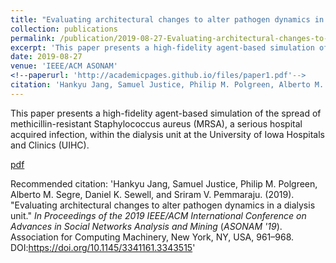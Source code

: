 ```yaml
---
title: "Evaluating architectural changes to alter pathogen dynamics in a dialysis unit"
collection: publications
permalink: /publication/2019-08-27-Evaluating-architectural-changes-to-alter-pathogen-dynamics-in-a-dialysis-unit
excerpt: 'This paper presents a high-fidelity agent-based simulation of the spread of methicillin-resistant Staphylococcus aureus (MRSA), a serious hospital acquired infection, within the dialysis unit at the University of Iowa Hospitals and Clinics (UIHC). The simulation is based on ten days of fine-grained healthcare worker (HCW) movement and interaction data collected from a sensor mote instrumentation of the dialysis unit by our research group in the fall of 2013. The simulation layers a detailed model of MRSA pathogen transfer, die-off, shedding, and infection on top of agent interactions obtained from data. The specific question this paper focuses on is whether there are simple, inexpensive architectural or process changes one can make in the dialysis unit to reduce the spread of MRSA? We evaluate two architectural changes of the nurses' station: (i) splitting the central nurses' station into two smaller distinct nurses' stations, and (ii) doubling the surface area of the nursing station. The first architectural change is modeled as a graph partitioning problem on a HCW contact network obtained from our HCW movement data. Somewhat counter-intuitively, our results suggest that the first architectural modification and the resulting reduction in HCW-HCW contacts has little to no effect on the spread of MRSA and may in fact lead to an increase in MRSA infection counts in some cases. In contrast, the second modification leads to a substantial reduction - between 12% and 22% for simulations with different parameters - in the number of patients infected by MRSA. These results suggest that the dynamics of an environmentally mediated infection such as MRSA may be quite different from that of infections whose spread is not substantially affected by the environment (e.g., respiratory infections or influenza).'
date: 2019-08-27
venue: 'IEEE/ACM ASONAM'
<!--paperurl: 'http://academicpages.github.io/files/paper1.pdf'-->
citation: 'Hankyu Jang, Samuel Justice, Philip M. Polgreen, Alberto M. Segre, Daniel K. Sewell, and Sriram V. Pemmaraju. (2019). &quot;Evaluating architectural changes to alter pathogen dynamics in a dialysis unit.&quot; <i>In Proceedings of the 2019 IEEE/ACM International Conference on Advances in Social Networks Analysis and Mining</i> (<i>ASONAM '19</i>). Association for Computing Machinery, New York, NY, USA, 961–968. DOI:https://doi.org/10.1145/3341161.3343515'
---
```

This paper presents a high-fidelity agent-based simulation of the spread of methicillin-resistant Staphylococcus aureus (MRSA), a serious hospital acquired infection, within the dialysis unit at the University of Iowa Hospitals and Clinics (UIHC).

[pdf](https://dl.acm.org/doi/abs/10.1145/3341161.3343515)

Recommended citation: 'Hankyu Jang, Samuel Justice, Philip M. Polgreen, Alberto M. Segre, Daniel K. Sewell, and Sriram V. Pemmaraju. (2019). &quot;Evaluating architectural changes to alter pathogen dynamics in a dialysis unit.&quot; <i>In Proceedings of the 2019 IEEE/ACM International Conference on Advances in Social Networks Analysis and Mining</i> (<i>ASONAM '19</i>). Association for Computing Machinery, New York, NY, USA, 961–968. DOI:https://doi.org/10.1145/3341161.3343515'
